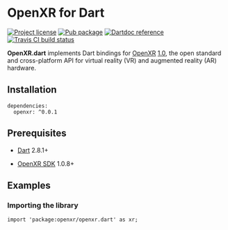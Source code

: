 OpenXR for Dart
===============

[![Project license](https://img.shields.io/badge/license-Public%20Domain-blue.svg)](https://unlicense.org)
[![Pub package](https://img.shields.io/pub/v/openxr.svg)](https://pub.dev/packages/openxr)
[![Dartdoc reference](https://img.shields.io/badge/dartdoc-reference-blue.svg)](https://pub.dev/documentation/openxr/latest/)
[![Travis CI build status](https://img.shields.io/travis/drydart/openxr/master.svg)](https://travis-ci.org/drydart/openxr.dart)

**OpenXR.dart** implements Dart bindings for [OpenXR](https://www.khronos.org/openxr/)
[1.0](https://www.khronos.org/registry/OpenXR/specs/1.0/html/xrspec.html),
the open standard and cross-platform API for virtual reality (VR) and
augmented reality (AR) hardware.

Installation
------------

    dependencies:
      openxr: ^0.0.1

Prerequisites
-------------

- [Dart](https://dart.dev) 2.8.1+

- [OpenXR SDK](https://github.com/KhronosGroup/OpenXR-SDK) 1.0.8+

Examples
--------

### Importing the library

    import 'package:openxr/openxr.dart' as xr;

